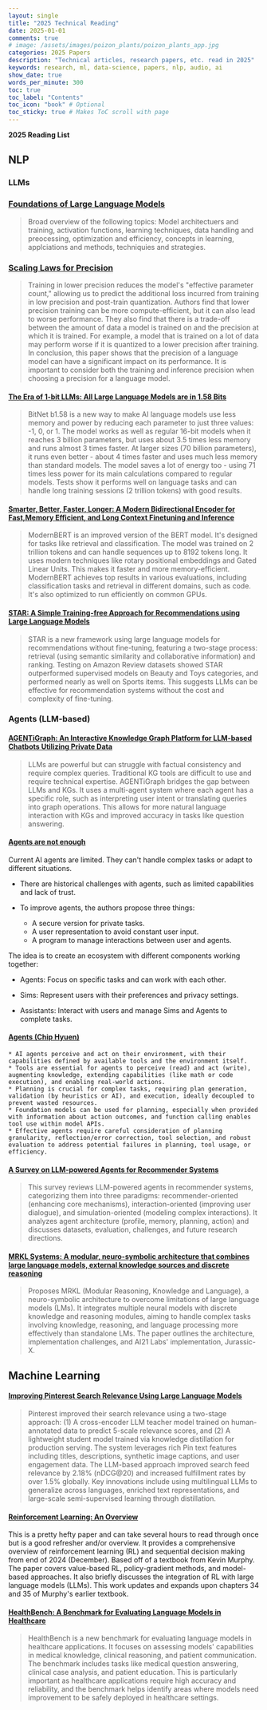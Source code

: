 ```yaml
---
layout: single
title: "2025 Technical Reading"
date: 2025-01-01
comments: true
# image: /assets/images/poizon_plants/poizon_plants_app.jpg
categories: 2025 Papers
description: "Technical articles, research papers, etc. read in 2025"
keywords: research, ml, data-science, papers, nlp, audio, ai
show_date: true
words_per_minute: 300
toc: true
toc_label: "Contents"
toc_icon: "book" # Optional
toc_sticky: true # Makes ToC scroll with page
---
```


**2025 Reading List**

## NLP

### LLMs

### [Foundations of Large Language Models](https://arxiv.org/abs/2501.09223)
> Broad overview of the following topics: Model architectuers and training, activation functions, learning techniques, data handling and preocessing, optimization and efficiency, concepts in learning, applciations and methods, techniquies and strategies.

### [Scaling Laws for Precision](https://arxiv.org/abs/2411.04330)
> Training in lower precision reduces the model's "effective parameter count," allowing us to predict the additional loss incurred from training in low precision and post-train quantization. Authors find that lower precision training can be more compute-efficient, but it can also lead to worse performance. They also find that there is a trade-off between the amount of data a model is trained on and the precision at which it is trained. For example, a model that is trained on a lot of data may perform worse if it is quantized to a lower precision after training.
In conclusion, this paper shows that the precision of a language model can have a significant impact on its performance. It is important to consider both the training and inference precision when choosing a precision for a language model.

#### [The Era of 1-bit LLMs: All Large Language Models are in 1.58 Bits](https://arxiv.org/abs/2402.17764)
> BitNet b1.58 is a new way to make AI language models use less memory and power by reducing each parameter to just three values: -1, 0, or 1. The model works as well as regular 16-bit models when it reaches 3 billion parameters, but uses about 3.5 times less memory and runs almost 3 times faster. At larger sizes (70 billion parameters), it runs even better - about 4 times faster and uses much less memory than standard models. The model saves a lot of energy too - using 71 times less power for its main calculations compared to regular models. Tests show it performs well on language tasks and can handle long training sessions (2 trillion tokens) with good results.

#### [Smarter, Better, Faster, Longer: A Modern Bidirectional Encoder for Fast,Memory Efficient, and Long Context Finetuning and Inference](https://arxiv.org/pdf/2412.13663)
> ModernBERT is an improved version of the BERT model. It's designed for tasks like retrieval and classification. The model was trained on 2 trillion tokens and can handle sequences up to 8192 tokens long. It uses modern techniques like rotary positional embeddings and Gated Linear Units. This makes it faster and more memory-efficient. ModernBERT achieves top results in various evaluations, including classification tasks and retrieval in different domains, such as code. It's also optimized to run efficiently on common GPUs. 

#### [STAR: A Simple Training-free Approach for Recommendations using Large Language Models](https://arxiv.org/pdf/2410.16458)
> STAR is a new framework using large language models for recommendations without fine-tuning, featuring a two-stage process: retrieval (using semantic similarity and collaborative information) and ranking. Testing on Amazon Review datasets showed STAR outperformed supervised models on Beauty and Toys categories, and performed nearly as well on Sports items. This suggests LLMs can be effective for recommendation systems without the cost and complexity of fine-tuning.

### Agents (LLM-based)

#### [AGENTiGraph: An Interactive Knowledge Graph Platform for LLM-based Chatbots Utilizing Private Data](https://arxiv.org/pdf/2410.11531)
> LLMs are powerful but can struggle with factual consistency and require complex queries. Traditional KG tools are difficult to use and require technical expertise. AGENTiGraph bridges the gap between LLMs and KGs. It uses a multi-agent system where each agent has a specific role, such as interpreting user intent or translating queries into graph operations. This allows for more natural language interaction with KGs and improved accuracy in tasks like question answering.

#### [Agents are not enough](https://arxiv.org/pdf/2412.16241v1)

Current AI agents are limited. They can't handle complex tasks or adapt to different situations.

* There are historical challenges with agents, such as limited capabilities and lack of trust.

* To improve agents, the authors propose three things:
  * A secure version for private tasks.
  * A user representation to avoid constant user input. 
  * A program to manage interactions between user and agents.

The idea is to create an ecosystem with different components working together:

* Agents: Focus on specific tasks and can work with each other.

* Sims: Represent users with their preferences and privacy settings.

* Assistants: Interact with users and manage Sims and Agents to complete tasks.

#### [Agents (Chip Hyuen)](https://huyenchip.com//2025/01/07/agents.html)

```
* AI agents perceive and act on their environment, with their capabilities defined by available tools and the environment itself.
* Tools are essential for agents to perceive (read) and act (write), augmenting knowledge, extending capabilities (like math or code execution), and enabling real-world actions.
* Planning is crucial for complex tasks, requiring plan generation, validation (by heuristics or AI), and execution, ideally decoupled to prevent wasted resources.
* Foundation models can be used for planning, especially when provided with information about action outcomes, and function calling enables tool use within model APIs.
* Effective agents require careful consideration of planning granularity, reflection/error correction, tool selection, and robust evaluation to address potential failures in planning, tool usage, or efficiency.
```

#### [A Survey on LLM-powered Agents for Recommender Systems](https://arxiv.org/abs/2502.10050)
> This survey reviews LLM-powered agents in recommender systems, categorizing them into three paradigms: recommender-oriented (enhancing core mechanisms), interaction-oriented (improving user dialogue), and simulation-oriented (modeling complex interactions). It analyzes agent architecture (profile, memory, planning, action) and discusses datasets, evaluation, challenges, and future research directions.

#### [MRKL Systems: A modular, neuro-symbolic architecture that combines large language models, external knowledge sources and discrete reasoning](https://arxiv.org/abs/2205.00445)
> Proposes MRKL (Modular Reasoning, Knowledge and Language), a neuro-symbolic architecture to overcome limitations of large language models (LMs). It integrates multiple neural models with discrete knowledge and reasoning modules, aiming to handle complex tasks involving knowledge, reasoning, and language processing more effectively than standalone LMs. The paper outlines the architecture, implementation challenges, and AI21 Labs' implementation, Jurassic-X.

## Machine Learning

#### [Improving Pinterest Search Relevance Using Large Language Models](https://medium.com/pinterest-engineering/improving-pinterest-search-relevance-using-large-language-models-4cd938d4e892)
> Pinterest improved their search relevance using a two-stage approach: (1) A cross-encoder LLM teacher model trained on human-annotated data to predict 5-scale relevance scores, and (2) A lightweight student model trained via knowledge distillation for production serving. The system leverages rich Pin text features including titles, descriptions, synthetic image captions, and user engagement data. The LLM-based approach improved search feed relevance by 2.18% (nDCG@20) and increased fulfillment rates by over 1.5% globally. Key innovations include using multilingual LLMs to generalize across languages, enriched text representations, and large-scale semi-supervised learning through distillation.

#### [Reinforcement Learning: An Overview](https://arxiv.org/pdf/2412.05265)
This is a pretty hefty paper and can take several hours to read through once but is a good refresher and/or overview. It provides a comprehensive overview of reinforcement learning (RL) and sequential decision making from end of 2024 (December). Based off of a textbook from Kevin Murphy. The paper covers value-based RL, policy-gradient methods, and model-based approaches. It also briefly discusses the integration of RL with large language models (LLMs). This work updates and expands upon chapters 34 and 35 of Murphy's earlier textbook. 

#### [HealthBench: A Benchmark for Evaluating Language Models in Healthcare](https://openai.com/index/healthbench/)
> HealthBench is a new benchmark for evaluating language models in healthcare applications. It focuses on assessing models' capabilities in medical knowledge, clinical reasoning, and patient communication. The benchmark includes tasks like medical question answering, clinical case analysis, and patient education. This is particularly important as healthcare applications require high accuracy and reliability, and the benchmark helps identify areas where models need improvement to be safely deployed in healthcare settings.


